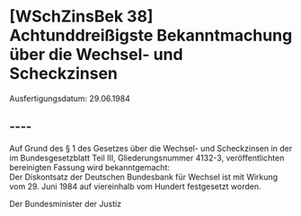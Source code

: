 # [WSchZinsBek 38] Achtunddreißigste Bekanntmachung über die Wechsel- und Scheckzinsen

Ausfertigungsdatum: 29.06.1984

 

## ----

Auf Grund des § 1 des Gesetzes über die Wechsel- und Scheckzinsen in der im Bundesgesetzblatt Teil III, Gliederungsnummer 4132-3, veröffentlichten bereinigten Fassung wird bekanntgemacht:  
Der Diskontsatz der Deutschen Bundesbank für Wechsel ist mit Wirkung vom 29. Juni 1984 auf viereinhalb vom Hundert festgesetzt worden.  
  
Der Bundesminister der Justiz
